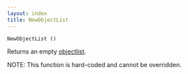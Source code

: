 ```yaml
---
layout: index
title: NewObjectList
---
```


    NewObjectList ()

Returns an empty [objectlist](../types/objectlist.html).

NOTE: This function is hard-coded and cannot be overridden.
